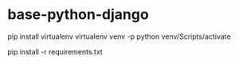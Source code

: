 # base-python-django

pip install virtualenv
virtualenv venv -p python
venv/Scripts/activate

pip install -r requirements.txt